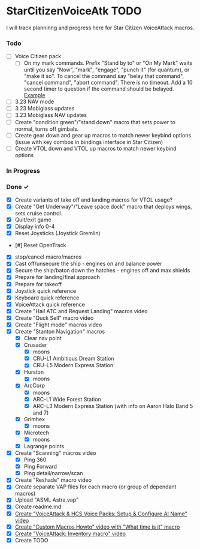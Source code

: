 # StarCitizenVoiceAtk TODO

I will track planninng and progress here for Star Citizen VoiceAttack macros. 

### Todo
- [ ] Voice Citizen pack
  - [ ] On my mark commands. Prefix "Stand by to" or "On My Mark" waits until you say "Now", "mark", "engage", "punch it" (for quantum), or "make it so". To cancel the command say "belay that command", "cancel command", "abort command". There is no timeout. Add a 10 second timer to question if the command should be belayed. [Example](https://forum.voiceattack.com/smf/index.php?topic=1069.0)
- [ ] 3.23 NAV mode
- [ ] 3.23 Mobiglass updates
- [ ] 3.23 Mobiglass NAV updates
- [ ] Create "condition green"/"stand down" macro that sets power to normal, turns off gimbals. 
- [ ] Create gear down and gear up macros to match newer keybind options (issue with key combos in bindings interface in Star Citizen)  
- [ ] Create VTOL down and VTOL up macros to match newer keybind options

### In Progress

### Done ✓
- [X] Create variants of take off and landing macros for VTOL usage?
- [X] Create "Get Underway"/"Leave space dock" macro that deploys wings, sets cruise control. 
- [X] Quit/exit game
- [X] Display info 0-4
- [X] Reset Joysticks (Joystick Gremlin)
- [#] Reset OpenTrack
- [X] stop/cancel macro/macros
- [X] Cast off/unsecure the ship - engines on and balance power
- [X] Secure the ship/baton down the hatches - engines off and max shields
- [X] Prepare for landing/final approach
- [X] Prepare for takeoff
- [X] Joystick quick reference
- [X] Keyboard quick reference
- [X] VoiceAttack quick reference
- [X] Create "Hail ATC and Request Landing" macros video
- [X] Create "Quck Sell" macro video
- [X] Create "Flight mode" macros video
- [X] Create "Stanton Navigation" macros
  - [X] Clear nav point
  - [X] Crusader
    - [X] moons
    - [X] CRU-L1 Ambitious Dream Station
    - [X] CRU-L5 Modern Express Station
  - [X] Hurston
    - [X] moons
  - [X] ArcCorp
    - [X] moons
    - [X] ARC-L1 Wide Forest Station
    - [X] ARC-L3 Modern Express Station (with info on Aaron Halo Band 5 and 7)
  - [X] Grimhex
    - [X] moons
  - [X] Microtech
    - [X] moons
  - [X] Lagrange points
- [X] Create "Scanning" macros video
  - [X] Ping 360
  - [X] Ping Forward
  - [X] Ping detail/narrow/scan
- [X] Create "Reshade" macro video
- [X] Create separate VAP files for each macro (or group of dependant macros)
- [x] Upload "ASML Astra.vap"
- [x] Create readme.md
- [x] [Create "VoiceAttack & HCS Voice Packs: Setup & Configure AI Name" video](https://youtu.be/-szWhNXKCDA)
- [x] [Create "Custom Macros Howto" video with "What time is it" macro](https://youtu.be/o29V3e6kfxk) 
- [x] [Create "VoiceAttack: Inventory macro" video](https://youtu.be/uUiFqmFigno)
- [x] Create TODO